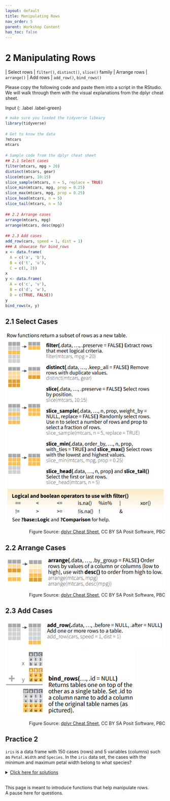 ```yaml
---
layout: default  
title: Manipulating Rows
nav_order: 5  
parent: Workshop Content  
has_toc: false  
---
```


# 2 Manipulating Rows

| Select rows | `filter()`, `distinct()`, `slice()` family
| Arrange rows | `arrange()`
| Add rows | `add_row()`, `bind_rows()`

Please copy the following code and paste them into a script in the RStudio. We will walk through them with the visual explanations from the dplyr cheat sheet.

Input
{: .label .label-green}
```r
# make sure you loaded the tidyverse libeary
library(tidyverse)

# Get to know the data
?mtcars
mtcars

# Sample code from the dplyr cheat sheet
## 2.1 Select cases
filter(mtcars, mpg > 20)
distinct(mtcars, gear)
slice(mtcars, 10:15)
slice_sample(mtcars, n = 5, replace = TRUE)
slice_min(mtcars, mpg, prop = 0.25)
slice_max(mtcars, mpg, prop = 0.25)
slice_head(mtcars, n = 5)
slice_tail(mtcars, n = 5)

## 2.2 Arrange cases
arrange(mtcars, mpg)
arrange(mtcars, desc(mpg))

## 2.3 Add cases
add_row(cars, speed = 1, dist = 1)
### A showcase for bind_rows
x <- data.frame(
  A = c('a', 'b'), 
  B = c('t', 'u'),
  C = c(1, 2))
x
y <- data.frame(
  A = c('c', 'v'), 
  B = c('d', 'w'),
  D = c(TRUE, FALSE))
y
bind_rows(x, y)
```

## 2.1 Select Cases
![implicit](images/select_cases.png)
<div style="text-align: right">
	<p>Figure Source: <a href="https://raw.githubusercontent.com/rstudio/cheatsheets/main/data-transformation.pdf">dplyr Cheat Sheet</a>, CC BY SA Posit Software, PBC</p>
</div>

## 2.2 Arrange Cases
![implicit](images/arrange_cases.png)
<div style="text-align: right">
	<p>Figure Source: <a href="https://raw.githubusercontent.com/rstudio/cheatsheets/main/data-transformation.pdf">dplyr Cheat Sheet</a>, CC BY SA Posit Software, PBC</p>
</div>

## 2.3 Add Cases
![implicit](images/add_cases.png)
![implicit](images/bind_rows.png)
<div style="text-align: right">
	<p>Figure Source: <a href="https://raw.githubusercontent.com/rstudio/cheatsheets/main/data-transformation.pdf">dplyr Cheat Sheet</a>, CC BY SA Posit Software, PBC</p>
</div>

## Practice 2
`iris` is a data frame with 150 cases (rows) and 5 variables (columns) such as `Petal.Width` and `Species`. In the `iris` data set, the cases with the minimum and maximum petal width belong to what species?
<details>
	<summary><u>Click here for solutions</u></summary>
	<div style="border: thin grey 1px; background-color: #eeebee; padding:15px;">
		<p>
		# solution 1 <br>
		arrange(iris, Petal.Width) <br>
		# solution 2 <br>
		slice_min(iris, Petal.Width, prop = 0.01) <br>
		slice_max(iris, Petal.Width, prop = 0.01) <br>
		 <br>
		# The case with the minimum petal width belongs to setosa. <br>
		# The case with the maximum petal width belongs to virginica.
		</p>
    </div>
</details>
&nbsp;    
&nbsp;    



This page is meant to introduce functions that help manipulate rows.  
A pause here for questions.


